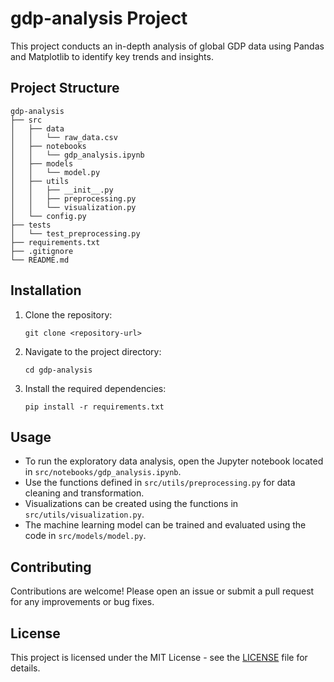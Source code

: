 # gdp-analysis Project

This project conducts an in-depth analysis of global GDP data using Pandas and Matplotlib to identify key trends and insights.

## Project Structure

```
gdp-analysis
├── src
│   ├── data
│   │   └── raw_data.csv
│   ├── notebooks
│   │   └── gdp_analysis.ipynb
│   ├── models
│   │   └── model.py
│   ├── utils
│   │   ├── __init__.py
│   │   ├── preprocessing.py
│   │   └── visualization.py
│   └── config.py
├── tests
│   └── test_preprocessing.py
├── requirements.txt
├── .gitignore
└── README.md
```

## Installation

1. Clone the repository:
   ```
   git clone <repository-url>
   ```
2. Navigate to the project directory:
   ```
   cd gdp-analysis
   ```
3. Install the required dependencies:
   ```
   pip install -r requirements.txt
   ```

## Usage

- To run the exploratory data analysis, open the Jupyter notebook located in `src/notebooks/gdp_analysis.ipynb`.
- Use the functions defined in `src/utils/preprocessing.py` for data cleaning and transformation.
- Visualizations can be created using the functions in `src/utils/visualization.py`.
- The machine learning model can be trained and evaluated using the code in `src/models/model.py`.

## Contributing

Contributions are welcome! Please open an issue or submit a pull request for any improvements or bug fixes.

## License

This project is licensed under the MIT License - see the [LICENSE](LICENSE) file for details.